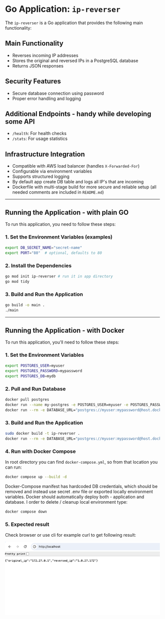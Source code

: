 # Go Application: `ip-reverser`

The `ip-reverser` is a Go application that provides the following main functionality:

## Main Functionality

- Reverses incoming IP addresses
- Stores the original and reversed IPs in a PostgreSQL database
- Returns JSON responses

## Security Features

- Secure database connection using password
- Proper error handling and logging

## Additional Endpoints - handy while developing some API

- `/health`: For health checks
- `/stats`: For usage statistics

## Infrastructure Integration

- Compatible with AWS load balancer (handles `X-Forwarded-For`)
- Configurable via environment variables
- Supports structured logging
- By default app create DB table and logs all IP's that are incoming
- Dockerfile with multi-stage build for more secure and reliable setup (all needed comments are included in `README.md`)

---

## Running the Application - with plain GO

To run this application, you need to follow these steps:

### 1. Set the Environment Variables (examples)

```bash
export DB_SECRET_NAME="secret-name"
export PORT="80"  # optional, defaults to 80
```

### 2. Install the Dependencies

```bash
go mod init ip-reverser # run it in app directory
go mod tidy
```

### 3. Build and Run the Application

```bash
go build -o main .
./main
```

---

## Running the Application - with Docker

To run this application, you'll need to follow these steps:

### 1. Set the Environment Variables

```bash
export POSTGRES_USER=myuser
export POSTGRES_PASSWORD=mypassword
export POSTGRES_DB=mydb
```

### 2. Pull and Run Database

```bash
docker pull postgres
docker run --name my-postgres -e POSTGRES_USER=myuser -e POSTGRES_PASSWORD=mypassword -e POSTGRES_DB=mydb -p 5432:5432 -d postgres # here secrets are passed via cli, if we could forgot to export them earlier
docker run --rm -e DATABASE_URL="postgres://myuser:mypassword@host.docker.internal:5432/mydb?sslmode=disable" -p 8080:80 my-go-app
```

### 3. Build and Run the Application

```bash
sudo docker build -t ip-reverser .
docker run --rm -e DATABASE_URL="postgres://myuser:mypassword@host.docker.internal:5432/mydb?sslmode=disable" -p 8080:80 ip-reverser
```

### 4. Run with Docker Compose 

In root directory you can find `docker-compose.yml`, so from that location you can run:

```bash
docker compose up --build -d
```

Docker-Compose manifest has hardcoded DB credentials, which should be removed and instead use secret .env file or exported locally environment variables. Docker should automatically deploy both - application and database. I order to delete / cleanup local environment type:

```bash
docker compose down
```

### 5. Expected result

Check browser or use cli for example curl to get following result:

<img src="../assets/result_app_running_localhost_docker_desktop.png" alt="localhost">